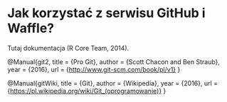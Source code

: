 # Jak korzystać z serwisu GitHub i Waffle?



Tutaj dokumentacja (R Core Team, 2014).
 
 
 

 @Manual{git2,
  title = {Pro Git},
  author = {Scott Chacon and Ben Straub},
  year = {2016},
  url = {http://www.git-scm.com/book/pl/v1}
}



@Manual{gitWiki,
  title = {Git},
  author = {Wikipedia},
  year = {2016},
  url = {https://pl.wikipedia.org/wiki/Git_(oprogramowanie)}
}


